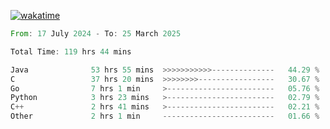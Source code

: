 [![wakatime](https://wakatime.com/badge/user/5970ac98-85fb-4bfd-a7d8-142e7d5bd274.svg)](https://wakatime.com/@5970ac98-85fb-4bfd-a7d8-142e7d5bd274)

<!--START_SECTION:waka-->

```rust
From: 17 July 2024 - To: 25 March 2025

Total Time: 119 hrs 44 mins

Java              53 hrs 55 mins  >>>>>>>>>>>--------------   44.29 %
C                 37 hrs 20 mins  >>>>>>>>-----------------   30.67 %
Go                7 hrs 1 min     >------------------------   05.76 %
Python            3 hrs 23 mins   >------------------------   02.79 %
C++               2 hrs 41 mins   >------------------------   02.21 %
Other             2 hrs 1 min     -------------------------   01.66 %
```

<!--END_SECTION:waka-->
